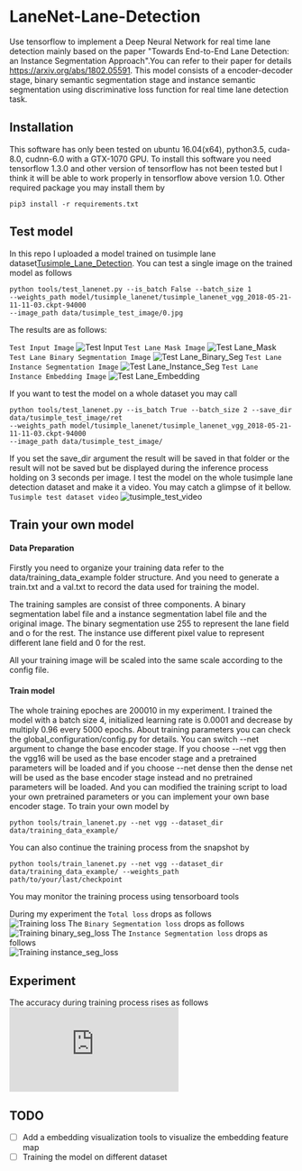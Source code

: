 # LaneNet-Lane-Detection
Use tensorflow to implement a Deep Neural Network for real time lane detection mainly based on the paper "Towards 
End-to-End Lane Detection: an Instance Segmentation Approach".You can 
refer to their paper for details https://arxiv.org/abs/1802.05591. 
This model consists of a encoder-decoder stage, binary semantic segmentation stage and instance semantic segmentation 
using discriminative loss function for real time lane detection task.

## Installation
This software has only been tested on ubuntu 16.04(x64), python3.5, cuda-8.0, cudnn-6.0 with a GTX-1070 GPU. 
To install this software you need tensorflow 1.3.0 and other version of tensorflow has not been tested but I think 
it will be able to work properly in tensorflow above version 1.0. Other required package you may install them by

```
pip3 install -r requirements.txt
```

## Test model
In this repo I uploaded a model trained on tusimple lane dataset[Tusimple_Lane_Detection](http://benchmark.tusimple.ai/#/). 
You can test a single image on the trained model as follows

```
python tools/test_lanenet.py --is_batch False --batch_size 1 
--weights_path model/tusimple_lanenet/tusimple_lanenet_vgg_2018-05-21-11-11-03.ckpt-94000 
--image_path data/tusimple_test_image/0.jpg
```
The results are as follows:

`Test Input Image`
![Test Input](https://github.com/TJCVRS/CRNN_Tensorflow/blob/master/data/images/test_output.png)
`Test Lane Mask Image`
![Test Lane_Mask](https://github.com/TJCVRS/CRNN_Tensorflow/blob/master/data/images/test_output.png)
`Test Lane Binary Segmentation Image`
![Test Lane_Binary_Seg](https://github.com/TJCVRS/CRNN_Tensorflow/blob/master/data/images/test_output.png)
`Test Lane Instance Segmentation Image`
![Test Lane_Instance_Seg](https://github.com/TJCVRS/CRNN_Tensorflow/blob/master/data/images/test_output.png)
`Test Lane Instance Embedding Image`
![Test Lane_Embedding](https://github.com/TJCVRS/CRNN_Tensorflow/blob/master/data/images/test_output.png)

If you want to test the model on a whole dataset you may call
```
python tools/test_lanenet.py --is_batch True --batch_size 2 --save_dir data/tusimple_test_image/ret 
--weights_path model/tusimple_lanenet/tusimple_lanenet_vgg_2018-05-21-11-11-03.ckpt-94000 
--image_path data/tusimple_test_image/
```
If you set the save_dir argument the result will be saved in that folder or the result will not be saved but be 
displayed during the inference process holding on 3 seconds per image. I test the model on the whole tusimple lane 
detection dataset and make it a video. You may catch a glimpse of it bellow.
`Tusimple test dataset video`
![tusimple_test_video]()

## Train your own model
#### Data Preparation
Firstly you need to organize your training data refer to the data/training_data_example folder structure. And you need 
to generate a train.txt and a val.txt to record the data used for training the model. 

The training samples are consist of three components. A binary segmentation label file and a instance segmentation label
file and the original image. The binary segmentation use 255 to represent the lane field and o for the rest. The 
instance use different pixel value to represent different lane field and 0 for the rest.

All your training image will be scaled into the same scale according to the config file.

#### Train model
The whole training epoches are 200010 in my experiment. I trained the model with a batch size 4, initialized learning 
rate is 0.0001 and decrease by multiply 0.96 every 5000 epochs. About training parameters you can check the 
global_configuration/config.py for details. You can switch --net argument to change the base encoder stage. If you 
choose --net vgg then the vgg16 will be used as the base encoder stage and a pretrained parameters will be loaded and if
you choose --net dense then the dense net will be used as the base encoder stage instead and no pretrained parameters 
will be loaded. And you can modified the training script to load your own pretrained parameters or you can implement 
your own base encoder stage. To train your own model by

```
python tools/train_lanenet.py --net vgg --dataset_dir data/training_data_example/
```
You can also continue the training process from the snapshot by
```
python tools/train_lanenet.py --net vgg --dataset_dir data/training_data_example/ --weights_path path/to/your/last/checkpoint
```

You may monitor the training process using tensorboard tools

During my experiment the `Total loss` drops as follows  
![Training loss](https://github.com/TJCVRS/CRNN_Tensorflow/blob/master/data/images/train_loss.png)
The `Binary Segmentation loss` drops as follows  
![Training binary_seg_loss](https://github.com/TJCVRS/CRNN_Tensorflow/blob/master/data/images/seq_distance.png)
The `Instance Segmentation loss` drops as follows  
![Training instance_seg_loss](https://github.com/TJCVRS/CRNN_Tensorflow/blob/master/data/images/seq_distance.png)

## Experiment
The accuracy during training process rises as follows  
![Training accuracy](https://github.com/TJCVRS/CRNN_Tensorflow/blob/master/data/images/training_accuracy.md)

## TODO
- [ ] Add a embedding visualization tools to visualize the embedding feature map
- [ ] Training the model on different dataset